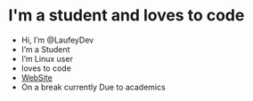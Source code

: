 # I'm a student and loves to code
- Hi, I’m @LaufeyDev
- I’m a Student
-  I’m Linux user
- loves to code
-  [WebSite](https://laufey.is-a.dev/)
-  On a break currently Due to academics



